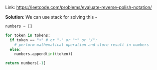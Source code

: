 Link: https://leetcode.com/problems/evaluate-reverse-polish-notation/

<b>Solution: </b>We can use stack for solving this - 

```python
numbers = []

for token in tokens:
  if token == "+" # or "-" or "*" or "/":
    # perform mathematical operation and store result in numbers
  else:
    numbers.append(int(token))

return numbers[-1]
```
